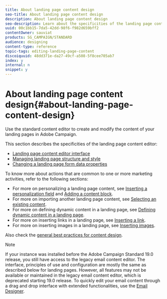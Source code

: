 ```yaml
---
title: About landing page content design
seo-title: About landing page content design
description: About landing page content design
seo-description: Learn about the specificities of the landing page content editor.
uuid: 00c1bb15-7da5-42dd-98f6-f982d659bff2
contentOwner: sauviat
products: SG_CAMPAIGN/STANDARD
audience: designing
content-type: reference
topic-tags: editing-landing-page-content
discoiquuid: 48dd371e-da27-49cf-a508-5f8cee705ab7
index: y
internal: n
snippet: y
---
```


# About landing page content design{#about-landing-page-content-design}

Use the standard content editor to create and modify the content of your landing pages in Adobe Campaign.

This section describes the specificities of the landing page content editor:

* [Landing page content editor interface](../../designing/using/landing-page-content-editor-interface.md)
* [Managing landing page structure and style](../../designing/using/managing-landing-page-structure-and-style.md)
* [Changing a landing page form data properties](../../designing/using/changing-a-landing-page-form-data-properties.md)

To know more about actions that are common to one or more marketing activities, refer to the following sections:

* For more on personalizing a landing page content, see [Inserting a personalization field](../../designing/using/inserting-a-personalization-field.md) and [Adding a content block](../../designing/using/adding-a-content-block.md).
* For more on importing another landing page content, see [Selecting an existing content](../../designing/using/selecting-an-existing-content.md).
* For more on defining dynamic content in a landing page, see [Defining dynamic content in a landing page](../../designing/using/defining-dynamic-content-in-a-landing-page.md).
* For more on inserting links in a landing page, see [Inserting a link](../../designing/using/inserting-a-link.md).
* For more on inserting images in a landing page, see [Inserting images](../../designing/using/inserting-images.md).

Also check the [general best practices for content design](../../designing/using/content-design-best-practices.md).

>[!NOTE]
>
>If your instance was installed before the Adobe Campaign Standard 19.0 release, you still have access to the legacy email content editor. The interface, principles of use and configuration are mostly the same as described below for landing pages. However, all features may not be available or maintained in the legacy email content editor, which is deprecated starting 19.0 release. To quickly edit your email content through a drag and drop interface with extended functionalities, use the [Email Designer](../../designing/using/about-email-content-design.md#about-the-email-designer).

